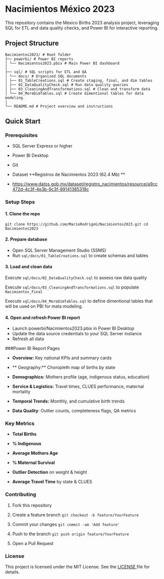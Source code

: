 # Nacimientos México 2023

This repository contains the Mexico Births 2023 analysis project, leveraging SQL for ETL and data quality checks, and Power BI for interactive reporting.
## Project Structure
```
Nacimientos2023/ # Root folder
├── powerbi/ # Power BI reports
│ └── Nacimientos2023.pbix # Main Power BI dashboard
│
├── sql/ # SQL scripts for ETL and QA
│ └── docs/ # Organized SQL documents
│ ├── 01_TableCreations.sql # Create staging, final, and dim tables
│ ├── 02_DataQualityCheck.sql # Run data quality queries
│ ├── 03_CleaningAndTransformations.sql # Clean and transform data
│ └── 04_MoreDimTables.sql # Create dimentional tables for data modeling. 
│
└── README.md # Project overview and instructions
```

##  Quick Start
### Prerequisites

- SQL Server Express or higher

- Power BI Desktop

- Git

- Dataset **Registros de Nacimientos 2023 (62.4 Mb) **

- https://www.datos.gob.mx/dataset/registro_nacimientos/resource/a9cc472d-4c3f-4e3b-9c3f-89141385318c

### Setup Steps

 #### 1. Clone the repo
 `git clone https://github.com/MarioRodrigoG/Nacimientos2023.git
cd Nacimientos2023`
#### 2. Prepare database

- Open SQL Server Management Studio (SSMS)
- Run `sql/docs/01_TableCreations.sql` to create schemas and tables

#### 3. Load and clean data

Execute `sql/docs/02_DataQualityCheck.sql` to assess raw data quality

Execute `sql/docs/03_CleaningAndTransformations.sql` to populate `Nacimientos_Final`

Execute `sql/docs/04_MoreDimTables.sql` to define dimentional tables that will be used on PBI for mata modeling. 

#### 4. Open and refresh Power BI report

- Launch powerbi/Nacimientos2023.pbix in Power BI Desktop
- Update the data source credentials to your SQL Server instance
- Refresh all data




###Power BI Report Pages
- **Overview:** Key national KPIs and summary cards

- ** Geography:** Choropleth map of births by state

- **Demographics:** Mothers profile (age, indigenous status, education)

- **Service & Logistics:** Travel times, CLUES performance, maternal mortality

- **Temporal Trends:** Monthly, and cumulative birth trends

- **Data Quality**: Outlier counts, completeness flags, QA metrics

### Key Metrics
- **Total Births**

- **% Indigenous**

- **Average Mothers Age**

- **% Maternal Survival**

- **Outlier Detection** on weight & height

- **Average Travel Time** by state & CLUES

### Contributing
1. Fork this repository

3. Create a feature branch `git checkout -b feature/YourFeature`

5. Commit your changes `git commit -am 'Add feature'`

7. Push to the branch `git push origin feature/YourFeature`

9. Open a Pull Request

### License

This project is licensed under the MIT License. See the [LICENSE ](https://opensource.org/license/mit "LICENSE ")file for details. 
